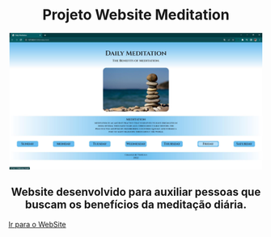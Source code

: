 <h1 align="center">Projeto Website Meditation</h1>

<div align="center">
<img src="1.jpg" width="500px">
</div>


<h2 align="center">Website desenvolvido para auxiliar pessoas que buscam os benefícios da meditação diária.</h2>

<a href="https://mendesvinicius7575.github.io/Projeto-Website-Meditation/index.html">Ir para o WebSite</a>
